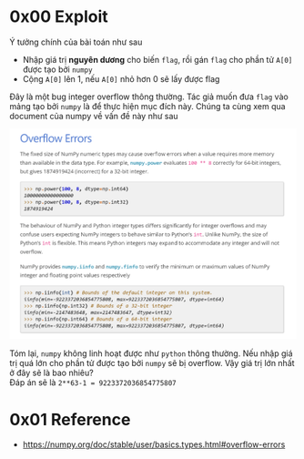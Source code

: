 # 0x00 Exploit

Ý tưởng chính của bài toán như sau
- Nhập giá trị **nguyên dương** cho biến `flag`, rồi gán `flag` cho phần tử `A[0]` được tạo bởi `numpy`
- Cộng `A[0]` lên 1, nếu `A[0]` nhỏ hơn 0 sẽ lấy được flag 

Đây là một bug integer overflow thông thường. Tác giả muốn đưa `flag` vào mảng tạo bởi `numpy` là để thực hiện mục đích này. Chúng ta cùng xem qua document của numpy về vấn đề này như sau 

![numpy](./exploit/image.png)

Tóm lại, `numpy` không linh hoạt được như `python` thông thường. Nếu nhập giá trị quá lớn cho phần tử được tạo bởi `numpy` sẽ bị overflow. Vậy giá trị lớn nhất ở đây sẽ là bao nhiêu?\
Đáp án sẽ là `2**63-1 = 9223372036854775807`

# 0x01 Reference 
- https://numpy.org/doc/stable/user/basics.types.html#overflow-errors